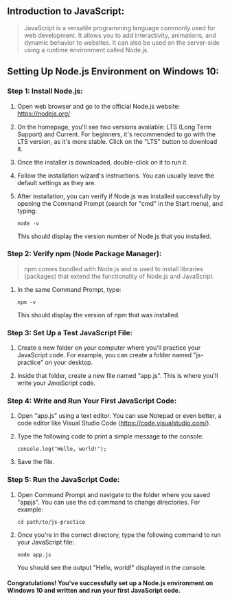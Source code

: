 ## Introduction to JavaScript:

> JavaScript is a versatile programming language commonly used for web development. It allows you to add interactivity, animations, and dynamic behavior to websites. It can also be used on the server-side using a runtime environment called Node.js.

##  Setting Up Node.js Environment on Windows 10:

### Step 1: Install Node.js:

   1. Open web browser and go to the official Node.js website: https://nodejs.org/

   2. On the homepage, you'll see two versions available: 
      LTS (Long Term Support) and Current. For beginners, 
      it's recommended to go with the LTS version, as it's 
      more stable. Click on the "LTS" button to download it.

   3. Once the installer is downloaded, double-click on it to run it.

   4. Follow the installation wizard's instructions. You can usually 
      leave the default settings as they are.

   5. After installation, you can verify if Node.js was installed 
      successfully by opening the Command Prompt (search for "cmd" 
      in the Start menu), and typing:

      ```node -v```

      This should display the version number of Node.js that you installed.

### Step 2: Verify npm (Node Package Manager):

   > npm comes bundled with Node.js and is used to install libraries (packages) that extend the functionality of Node.js and JavaScript.

   1. In the same Command Prompt, type:

      ```npm -v```

      This should display the version of npm that was installed.

### Step 3: Set Up a Test JavaScript File:

   1. Create a new folder on your computer where you'll practice your 
      JavaScript code. For example, you can create a folder named 
      "js-practice" on your desktop.

   2. Inside that folder, create a new file named "app.js". This is where 
      you'll write your JavaScript code.

### Step 4: Write and Run Your First JavaScript Code:

   1. Open "app.js" using a text editor. You can use Notepad or even better,
      a code editor like Visual Studio Code (https://code.visualstudio.com/).

   2. Type the following code to print a simple message to the console:
      
      ```console.log("Hello, world!");```

   3. Save the file.

### Step 5: Run the JavaScript Code:

   1. Open Command Prompt and navigate to the folder where you saved "appjs". 
      You can use the cd command to change directories. For example:

      ```cd path/to/js-practice```

   2. Once you're in the correct directory, type the following command to run your JavaScript file:

      ```node app.js```

      You should see the output "Hello, world!" displayed in the console.

   ####  Congratulations! You've successfully set up a Node.js environment on Windows 10 and written and run your first JavaScript code.
